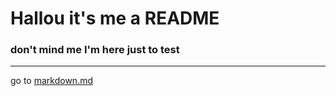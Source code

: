 # Hallou it's me a README

### don't mind me I'm here just to test 

_____________________________
go to [markdown.md](https://github.com/leofountas/markdowntest/blob/main/markdown.md)
